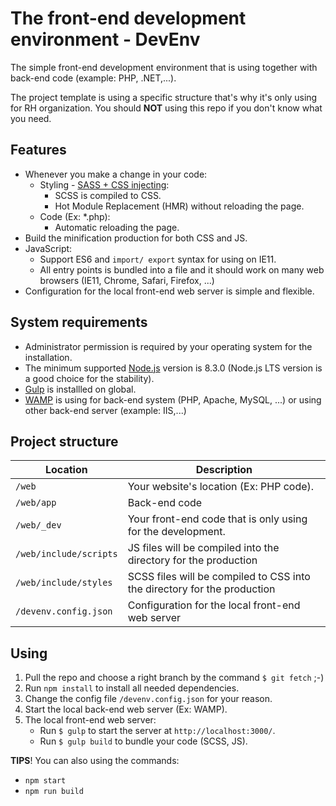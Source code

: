 # The front-end development environment - DevEnv
The simple front-end development environment that is using together with back-end code (example: PHP, .NET,...).

The project template is using a specific structure that's why it's only using for RH organization. You should __NOT__ using this repo if you don't know what you need.

## Features
* Whenever you make a change in your code:
   * Styling - [SASS + CSS injecting](https://www.browsersync.io/docs/gulp#gulp-sass-css):
      * SCSS is compiled to CSS.
      * Hot Module Replacement (HMR) without reloading the page.
   * Code (Ex: *.php):
      * Automatic reloading the page.
* Build the minification production for both CSS and JS.
* JavaScript:
   * Support ES6 and `import/ export` syntax for using on IE11.
   * All entry points is bundled into a file and it should work on many web browsers (IE11, Chrome, Safari, Firefox, ...)
* Configuration for the local front-end web server is simple and flexible.

## System requirements
* Administrator permission is required by your operating system for the installation.
* The minimum supported [Node.js](https://nodejs.org/) version is 8.3.0 (Node.js LTS version is a good choice for the stability).
* [Gulp](https://gulpjs.com/) is installled on global.
* [WAMP](http://www.wampserver.com/en/) is using for back-end system (PHP, Apache, MySQL, ...) or using other back-end server (example: IIS,...)

## Project structure
|Location|Description|
|---|---|
|`/web`|Your website's location (Ex: PHP code).|
|`/web/app`|Back-end code|
|`/web/_dev`|Your front-end code that is only using for the development.|
|`/web/include/scripts`|JS files will be compiled into the directory for the production|
|`/web/include/styles`|SCSS files will be compiled to CSS into the directory for the production|
|`/devenv.config.json`|Configuration for the local front-end web server|

## Using
1. Pull the repo and choose a right branch by the command `$ git fetch` ;-)
2. Run `npm install` to install all needed dependencies.
3. Change the config file `/devenv.config.json` for your reason.
4. Start the local back-end web server (Ex: WAMP).
5. The local front-end web server:
   * Run `$ gulp` to start the server at `http://localhost:3000/`.
   * Run `$ gulp build` to bundle your code (SCSS, JS).

__TIPS__! You can also using the commands:
* `npm start`
* `npm run build`